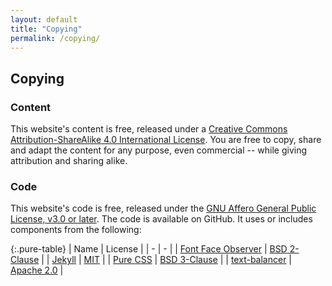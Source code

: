 ```yaml
---
layout: default
title: "Copying"
permalink: /copying/
---
```


## Copying

### Content

This website's content is free, released under a
[Creative Commons Attribution-ShareAlike 4.0 International License](
https://creativecommons.org/licenses/by-sa/4.0/).
You are free to copy, share and adapt the content for any purpose, even commercial --
while giving attribution and sharing alike.

### Code

This website's code is free, released under the
[<abbr>GNU</abbr> Affero General Public License, v3.0 or later](
https://www.gnu.org/licenses/agpl-3.0.en.html).
The code is available on GitHub.
It uses or includes components from the following:

{:.pure-table}
| Name | License |
| - | - |
| [Font Face Observer](https://fontfaceobserver.com/) | [<abbr>BSD</abbr> 2-Clause](https://opensource.org/licenses/BSD-2-Clause) |
| [Jekyll](https://jekyllrb.com/) | [<abbr>MIT</abbr>](https://opensource.org/licenses/MIT) |
| [Pure <abbr>CSS</abbr>](https://purecss.io/) | [<abbr>BSD</abbr> 3-Clause](https://opensource.org/licenses/BSD-3-Clause) |
| [text-balancer](https://github.com/nytimes/text-balancer) | [Apache 2.0](https://www.apache.org/licenses/LICENSE-2.0) |